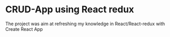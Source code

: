 # CRUD-App using React redux

The project was aim at refreshing my knowledge in React/React-redux with Create React App
